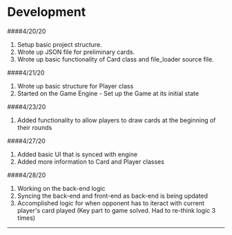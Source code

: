 # Development

####4/20/20
1. Setup basic project structure.
2. Wrote up JSON file for preliminary cards.
3. Wrote up basic functionality of Card class and file_loader source file.

####4/21/20
1. Wrote up basic structure for Player class
2. Started on the Game Engine - Set up the Game at its initial state

####4/23/20
1. Added functionality to allow players to draw cards at the beginning of 
their rounds

####4/27/20
1. Added basic UI that is synced with engine
2. Added more information to Card and Player classes

####4/28/20
1. Working on the back-end logic
2. Syncing the back-end and front-end as back-end is being updated
3. Accomplished logic for when opponent has to iteract with current player's
card played (Key part to game solved. Had to re-think logic 3 times)
---
